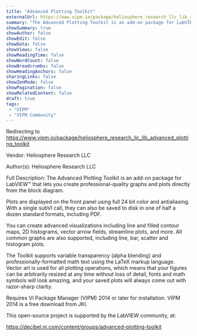 ```yaml
---
title: "Advanced Plotting Toolkit"
externalUrl: https://www.vipm.io/package/heliosphere_research_llc_lib_advanced_plotting_toolkit
summary: "The Advanced Plotting Toolkit is an add-on package for LabVIEW™ that lets you create professional-quality graphs and plots directly from the block diagram."
showSummary: true
showAuthor: false
showEdit: false
showData: false
showViews: false
showReadingTime: false
showWordCount: false
showBreadcrumbs: false
showHeadingAnchors: false
sharingLinks: false
showZenMode: false
showPagination: false
showRelatedContent: false
draft: true
tags:
 - "VIPM"
 - "VIPM Community"
---
```


Redirecting to https://www.vipm.io/package/heliosphere_research_llc_lib_advanced_plotting_toolkit

Vendor: Heliosphere Research LLC

Author(s): Heliosphere Research LLC
 
Full Description:
The Advanced Plotting Toolkit is an add-on package for LabVIEW™ that lets you create professional-quality graphs and plots directly from the block diagram. 

Plots are displayed on the front panel using full 24 bit color and antialiasing. With a single subVI call, they can also be saved to disk in one of half a dozen standard formats, including PDF.

You can create advanced visualizations including line and filled contour maps, 2D histograms, vector arrow fields, streamline plots, and more.  All common graphs are also supported, including line, bar, scatter and histogram plots.

The Toolkit supports variable transparency (alpha blending) and professionally-formatted math text using the LaTeX markup language. Vector art is used for all plotting operations, which means that your figures can be arbitrarily resized at any time without loss of detail, fonts and math symbols will look amazing, and your saved plots will always come out with razor-sharp clarity.

Requires VI Package Manager (VIPM) 2014 or later for installation. VIPM 2014 is a free download from JKI.

This open-source project is supported by the LabVIEW community, at:

https://decibel.ni.com/content/groups/advanced-plotting-toolkit